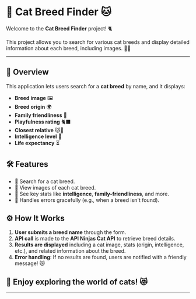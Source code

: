 # 🐾 Cat Breed Finder 🐱

Welcome to the **Cat Breed Finder** project! 🐈

This project allows you to search for various cat breeds and display detailed information about each breed, including images. 🐾✨

---

## 🚀 Overview

This application lets users search for a **cat breed** by name, and it displays:

- **Breed image** 🖼️
- **Breed origin** 🌍
- **Family friendliness** 💚
- **Playfulness rating** 🐈‍⬛
- **Closest relative** 🐱💖
- **Intelligence level** 🧠
- **Life expectancy** ⏳

## 🛠️ Features

- 🐾 Search for a cat breed.
- 📸 View images of each cat breed.
- 💬 See key stats like **intelligence**, **family-friendliness**, and more.
- 🔄 Handles errors gracefully (e.g., when a breed isn't found).

## ⚙️ How It Works

1. **User submits a breed name** through the form.
2. **API call** is made to the **API Ninjas Cat API** to retrieve breed details.
3. **Results are displayed** including a cat image, stats (origin, intelligence, etc.), and related information about the breed.
4. **Error handling**: If no results are found, users are notified with a friendly message! 😿

## 🌟 Enjoy exploring the world of cats! 😻

---
